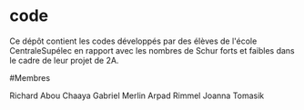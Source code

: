 # code

Ce dépôt contient les codes développés par des élèves de l'école CentraleSupélec en rapport avec les nombres de Schur forts et faibles
dans le cadre de leur projet de 2A.

#Membres

Richard Abou Chaaya
Gabriel Merlin
Arpad Rimmel
Joanna Tomasik
